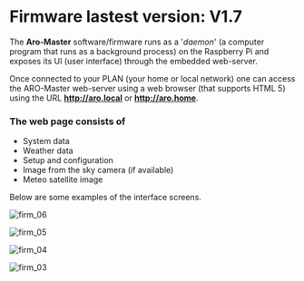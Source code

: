 # Firmware lastest version: V1.7

The **Aro-Master** software/firmware runs as a '_daemon_' (a computer program that runs as a background process) on the Raspberry Pi and exposes its UI (user interface) through the embedded web-server.

Once connected to your PLAN (your home or local network) one can access the ARO-Master web-server using a web browser (that supports HTML 5) using the URL **http://aro.local** or **http://aro.home**.

### The web page consists of
- System data
- Weather data
- Setup and configuration
- Image from the sky camera (if available)
- Meteo satellite image

Below are some examples of the interface screens.



![firm_06](https://github.com/user-attachments/assets/156c094b-b79d-4d6f-9731-3b979528e2fb)

![firm_05](https://github.com/user-attachments/assets/6640d7d3-6aa2-4a54-b58c-dbec4bc60434)

![firm_04](https://github.com/user-attachments/assets/3fb8d5a0-7e9e-4977-8a98-c028b906dfed)

![firm_03](https://github.com/user-attachments/assets/e4367bbc-c2fe-441b-b787-2fd4c20e3e1e)



